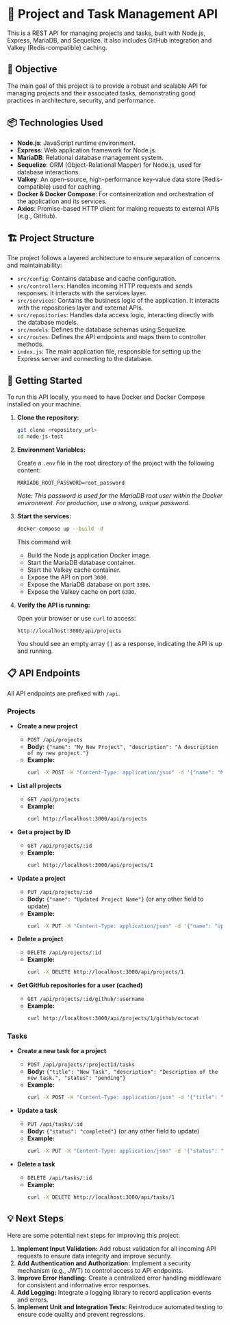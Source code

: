 # 🚀 Project and Task Management API

This is a REST API for managing projects and tasks, built with Node.js, Express, MariaDB, and Sequelize. It also includes GitHub integration and Valkey (Redis-compatible) caching.

## 🎯 Objective

The main goal of this project is to provide a robust and scalable API for managing projects and their associated tasks, demonstrating good practices in architecture, security, and performance.

## 📦 Technologies Used

- **Node.js**: JavaScript runtime environment.
- **Express**: Web application framework for Node.js.
- **MariaDB**: Relational database management system.
- **Sequelize**: ORM (Object-Relational Mapper) for Node.js, used for database interactions.
- **Valkey**: An open-source, high-performance key-value data store (Redis-compatible) used for caching.
- **Docker & Docker Compose**: For containerization and orchestration of the application and its services.
- **Axios**: Promise-based HTTP client for making requests to external APIs (e.g., GitHub).

## 🏗️ Project Structure

The project follows a layered architecture to ensure separation of concerns and maintainability:

- `src/config`: Contains database and cache configuration.
- `src/controllers`: Handles incoming HTTP requests and sends responses. It interacts with the services layer.
- `src/services`: Contains the business logic of the application. It interacts with the repositories layer and external APIs.
- `src/repositories`: Handles data access logic, interacting directly with the database models.
- `src/models`: Defines the database schemas using Sequelize.
- `src/routes`: Defines the API endpoints and maps them to controller methods.
- `index.js`: The main application file, responsible for setting up the Express server and connecting to the database.

## 🚀 Getting Started

To run this API locally, you need to have Docker and Docker Compose installed on your machine.

1.  **Clone the repository:**

    ```bash
    git clone <repository_url>
    cd node-js-test
    ```

2.  **Environment Variables:**

    Create a `.env` file in the root directory of the project with the following content:

    ```
    MARIADB_ROOT_PASSWORD=root_password
    ```

    _Note: This password is used for the MariaDB root user within the Docker environment. For production, use a strong, unique password._

3.  **Start the services:**

    ```bash
    docker-compose up --build -d
    ```

    This command will:
    - Build the Node.js application Docker image.
    - Start the MariaDB database container.
    - Start the Valkey cache container.
    - Expose the API on port `3000`.
    - Expose the MariaDB database on port `3306`.
    - Expose the Valkey cache on port `6380`.

4.  **Verify the API is running:**

    Open your browser or use `curl` to access:

    ```
    http://localhost:3000/api/projects
    ```

    You should see an empty array `[]` as a response, indicating the API is up and running.

## 📋 API Endpoints

All API endpoints are prefixed with `/api`.

### Projects

- **Create a new project**
  - `POST /api/projects`
  - **Body:** `{"name": "My New Project", "description": "A description of my new project."}`
  - **Example:**
    ```bash
    curl -X POST -H "Content-Type: application/json" -d '{"name": "My New Project", "description": "A description of my new project."}' http://localhost:3000/api/projects
    ```

- **List all projects**
  - `GET /api/projects`
  - **Example:**
    ```bash
    curl http://localhost:3000/api/projects
    ```

- **Get a project by ID**
  - `GET /api/projects/:id`
  - **Example:**
    ```bash
    curl http://localhost:3000/api/projects/1
    ```

- **Update a project**
  - `PUT /api/projects/:id`
  - **Body:** `{"name": "Updated Project Name"}` (or any other field to update)
  - **Example:**
    ```bash
    curl -X PUT -H "Content-Type: application/json" -d '{"name": "Updated Project Name"}' http://localhost:3000/api/projects/1
    ```

- **Delete a project**
  - `DELETE /api/projects/:id`
  - **Example:**
    ```bash
    curl -X DELETE http://localhost:3000/api/projects/1
    ```

- **Get GitHub repositories for a user (cached)**
  - `GET /api/projects/:id/github/:username`
  - **Example:**
    ```bash
    curl http://localhost:3000/api/projects/1/github/octocat
    ```

### Tasks

- **Create a new task for a project**
  - `POST /api/projects/:projectId/tasks`
  - **Body:** `{"title": "New Task", "description": "Description of the new task.", "status": "pending"}`
  - **Example:**
    ```bash
    curl -X POST -H "Content-Type: application/json" -d '{"title": "New Task", "description": "Description of the new task.", "status": "pending"}' http://localhost:3000/api/projects/1/tasks
    ```

- **Update a task**
  - `PUT /api/tasks/:id`
  - **Body:** `{"status": "completed"}` (or any other field to update)
  - **Example:**
    ```bash
    curl -X PUT -H "Content-Type: application/json" -d '{"status": "completed"}' http://localhost:3000/api/tasks/1
    ```

- **Delete a task**
  - `DELETE /api/tasks/:id`
  - **Example:**
    ```bash
    curl -X DELETE http://localhost:3000/api/tasks/1
    ```

## 💡 Next Steps

Here are some potential next steps for improving this project:

1.  **Implement Input Validation:** Add robust validation for all incoming API requests to ensure data integrity and improve security.
2.  **Add Authentication and Authorization:** Implement a security mechanism (e.g., JWT) to control access to API endpoints.
3.  **Improve Error Handling:** Create a centralized error handling middleware for consistent and informative error responses.
4.  **Add Logging:** Integrate a logging library to record application events and errors.
5.  **Implement Unit and Integration Tests:** Reintroduce automated testing to ensure code quality and prevent regressions.
